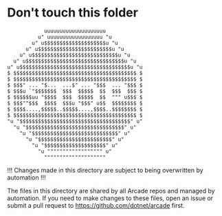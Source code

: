 # Don't touch this folder

                uuuuuuuuuuuuuuuuuuuu
              u" uuuuuuuuuuuuuuuuuu "u
            u" u$$$$$$$$$$$$$$$$$$$$u "u
          u" u$$$$$$$$$$$$$$$$$$$$$$$$u "u
        u" u$$$$$$$$$$$$$$$$$$$$$$$$$$$$u "u
      u" u$$$$$$$$$$$$$$$$$$$$$$$$$$$$$$$$u "u
    u" u$$$$$$$$$$$$$$$$$$$$$$$$$$$$$$$$$$$$u "u
    $ $$$$$$$$$$$$$$$$$$$$$$$$$$$$$$$$$$$$$$$$ $
    $ $$$$$$$$$$$$$$$$$$$$$$$$$$$$$$$$$$$$$$$$ $
    $ $$$" ... "$...  ...$" ... "$$$  ... "$$$ $
    $ $$$u `"$$$$$$$  $$$  $$$$$  $$  $$$  $$$ $
    $ $$$$$$uu "$$$$  $$$  $$$$$  $$  """ u$$$ $
    $ $$$""$$$  $$$$  $$$u "$$$" u$$  $$$$$$$$ $
    $ $$$$....,$$$$$..$$$$$....,$$$$..$$$$$$$$ $
    $ $$$$$$$$$$$$$$$$$$$$$$$$$$$$$$$$$$$$$$$$ $
    "u "$$$$$$$$$$$$$$$$$$$$$$$$$$$$$$$$$$$$" u"
      "u "$$$$$$$$$$$$$$$$$$$$$$$$$$$$$$$$" u"
        "u "$$$$$$$$$$$$$$$$$$$$$$$$$$$$" u"
          "u "$$$$$$$$$$$$$$$$$$$$$$$$" u"
            "u "$$$$$$$$$$$$$$$$$$$$" u"
              "u """""""""""""""""" u"
                """"""""""""""""""""

!!! Changes made in this directory are subject to being overwritten by automation !!!

The files in this directory are shared by all Arcade repos and managed by automation. If you need to make changes to these files, open an issue or submit a pull request to <https://github.com/dotnet/arcade> first.
